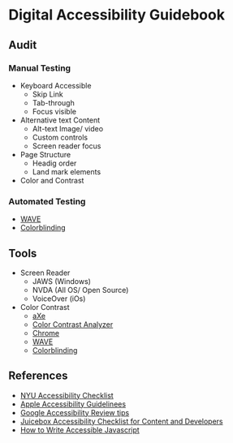 # Digital Accessibility Guidebook

## Audit
### Manual Testing
* Keyboard Accessible
  * Skip Link
  * Tab-through
  * Focus visible
* Alternative text Content
  * Alt-text Image/ video
  * Custom controls 
  * Screen reader focus
* Page Structure
  * Headig order
  * Land mark elements
* Color and Contrast
### Automated Testing
* [WAVE](https://wave.webaim.org/ "Link to webaim")
* [Colorblinding](https://chrome.google.com/webstore/detail/colorblinding/dgbgleaofjainknadoffbjkclicbbgaa/related?hl=en "Google webstore") 

## Tools
* Screen Reader
  * JAWS (Windows)
  * NVDA (All OS/ Open Source)
  * VoiceOver (iOs)
* Color Contrast 
  * [aXe](https://chrome.google.com/webstore/detail/axe/lhdoppojpmngadmnindnejefpokejbdd "chrome web store")
  * [Color Contrast Analyzer](https://chrome.google.com/webstore/detail/color-contrast-analyzer/dagdlcijhfbmgkjokkjicnnfimlebcll "Chrome web store")
  * [Chrome](https://chrome.google.com/webstore/detail/accessibility-developer-t/fpkknkljclfencbdbgkenhalefipecmb?hl=en "Chrome web store")
  * [WAVE](https://wave.webaim.org/ "Link to webaim")
  * [Colorblinding](https://chrome.google.com/webstore/detail/colorblinding/dgbgleaofjainknadoffbjkclicbbgaa/related?hl=en "Google webstore") 

## References
* [NYU Accessibility
  Checklist](https://www.nyu.edu/life/information-technology/help-and-service-status/accessibility/accessibility-checklist.html
"NYU.edu")
* [Apple Accessibility
  Guidelinees](https://developer.apple.com/design/human-interface-guidelines/accessibility/overview/introduction/
"Apple developer site")
* [Google Accessibility Review
  tips](https://developers.google.com/web/fundamentals/accessibility/how-to-review
"Google developer website") 
* [Juicebox Accessibility Checklist for Content and
  Developers](https://juiceboxinteractive.com/blog/accessibility-checklist/
"juicebox website")
* [How to Write Accessible
  Javascript](https://medium.com/dailyjs/4-javascript-techniques-for-building-accessible-web-interfaces-348f820c157f
"Medium article")
